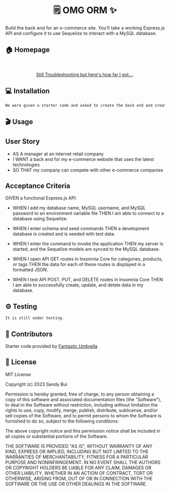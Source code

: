 <h1 align="center">🗒️ OMG ORM ✨</h1>

<div style="text-align: justify;">

Build the back end for an e-commerce site. You’ll take a working Express.js API and configure 
it to use Sequelize to interact with a MySQL database.

</div>

## 🏠 Homepage

<br> <!-- Double line break for creating a line break -->

<p align="center"><a href="https://drive.google.com/file/d/1EWv3YS6X4hN0o3BNdxHSgUPdq88KuKXA/view">Still Troubleshooting but here's how far I got...</a>.</p>

## 💻 Installation

```sh
We were given a starter code and asked to create the back end and create video walk-through

```
## 🎬 Usage

## User Story

- AS A manager at an internet retail company
- I WANT a back end for my e-commerce website that uses the latest technologies
- SO THAT my company can compete with other e-commerce companies

## Acceptance Criteria

GIVEN a functional Express.js API:

- WHEN I add my database name, MySQL username, and MySQL password to an environment variable file
  THEN I am able to connect to a database using Sequelize.

- WHEN I enter schema and seed commands
  THEN a development database is created and is seeded with test data.

- WHEN I enter the command to invoke the application
  THEN my server is started, and the Sequelize models are synced to the MySQL database.

- WHEN I open API GET routes in Insomnia Core for categories, products, or tags
  THEN the data for each of these routes is displayed in a formatted JSON.

- WHEN I test API POST, PUT, and DELETE routes in Insomnia Core
  THEN I am able to successfully create, update, and delete data in my database.

## ⚙️ Testing

```sh
It is still under testing.
```

## 🤝 Contributors

Starter code provided by [Fantastic Umbrella](https://github.com/coding-boot-camp/fantastic-umbrella)

## 📝 License

MIT License

Copyright (c) 2023 Sandy Bui

Permission is hereby granted, free of charge, to any person obtaining a copy of this software and associated documentation files (the "Software"), to deal in the Software without restriction, including without limitation the rights to use, copy, modify, merge, publish, distribute, sublicense, and/or sell copies of the Software, and to permit persons to whom the Software is furnished to do so, subject to the following conditions:

The above copyright notice and this permission notice shall be included in all copies or substantial portions of the Software.

THE SOFTWARE IS PROVIDED "AS IS", WITHOUT WARRANTY OF ANY KIND, EXPRESS OR IMPLIED, INCLUDING BUT NOT LIMITED TO THE WARRANTIES OF MERCHANTABILITY, FITNESS FOR A PARTICULAR PURPOSE AND NONINFRINGEMENT. IN NO EVENT SHALL THE AUTHORS OR COPYRIGHT HOLDERS BE LIABLE FOR ANY CLAIM, DAMAGES OR OTHER LIABILITY, WHETHER IN AN ACTION OF CONTRACT, TORT OR OTHERWISE, ARISING FROM, OUT OF OR IN CONNECTION WITH THE SOFTWARE OR THE USE OR OTHER DEALINGS IN THE SOFTWARE.
